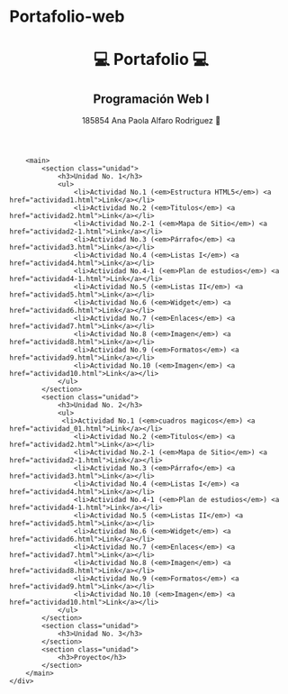 # Portafolio-web
<!DOCTYPE html>
<html lang="es">
<head>
    <meta charset="UTF-8">
    <meta name="viewport" content="width=device-width, initial-scale=1.0">
    <title>Portafolio</title>
    <link rel="stylesheet" href="https://cdnjs.cloudflare.com/ajax/libs/font-awesome/6.4.2/css/all.min.css">
    <link rel="stylesheet" href="css/styles.css">
</head>
<body>
    <div class="container">
        <header>
            <h1>💻 Portafolio 💻</h1>
            <h2>Programación Web I</h2>
            <p class="autor">185854 Ana Paola Alfaro Rodriguez 📎</p>
        </header>
        
        <main>
            <section class="unidad">
                <h3>Unidad No. 1</h3>
                <ul>
                    <li>Actividad No.1 (<em>Estructura HTML5</em>) <a href="actividad1.html">Link</a></li>
                    <li>Actividad No.2 (<em>Titulos</em>) <a href="actividad2.html">Link</a></li>
                    <li>Actividad No.2-1 (<em>Mapa de Sitio</em>) <a href="actividad2-1.html">Link</a></li>
                    <li>Actividad No.3 (<em>Párrafo</em>) <a href="actividad3.html">Link</a></li>
                    <li>Actividad No.4 (<em>Listas I</em>) <a href="actividad4.html">Link</a></li>
                    <li>Actividad No.4-1 (<em>Plan de estudios</em>) <a href="actividad4-1.html">Link</a></li>
                    <li>Actividad No.5 (<em>Listas II</em>) <a href="actividad5.html">Link</a></li>
                    <li>Actividad No.6 (<em>Widget</em>) <a href="actividad6.html">Link</a></li>
                    <li>Actividad No.7 (<em>Enlaces</em>) <a href="actividad7.html">Link</a></li>
                    <li>Actividad No.8 (<em>Imagen</em>) <a href="actividad8.html">Link</a></li>
                    <li>Actividad No.9 (<em>Formatos</em>) <a href="actividad9.html">Link</a></li>
                    <li>Actividad No.10 (<em>Imagen</em>) <a href="actividad10.html">Link</a></li>
                </ul>
            </section>
            <section class="unidad">
                <h3>Unidad No. 2</h3>
                <ul>
                 <li>Actividad No.1 (<em>cuadros magicos</em>) <a href="actividad_01.html">Link</a></li>
                    <li>Actividad No.2 (<em>Titulos</em>) <a href="actividad2.html">Link</a></li>
                    <li>Actividad No.2-1 (<em>Mapa de Sitio</em>) <a href="actividad2-1.html">Link</a></li>
                    <li>Actividad No.3 (<em>Párrafo</em>) <a href="actividad3.html">Link</a></li>
                    <li>Actividad No.4 (<em>Listas I</em>) <a href="actividad4.html">Link</a></li>
                    <li>Actividad No.4-1 (<em>Plan de estudios</em>) <a href="actividad4-1.html">Link</a></li>
                    <li>Actividad No.5 (<em>Listas II</em>) <a href="actividad5.html">Link</a></li>
                    <li>Actividad No.6 (<em>Widget</em>) <a href="actividad6.html">Link</a></li>
                    <li>Actividad No.7 (<em>Enlaces</em>) <a href="actividad7.html">Link</a></li>
                    <li>Actividad No.8 (<em>Imagen</em>) <a href="actividad8.html">Link</a></li>
                    <li>Actividad No.9 (<em>Formatos</em>) <a href="actividad9.html">Link</a></li>
                    <li>Actividad No.10 (<em>Imagen</em>) <a href="actividad10.html">Link</a></li>
                </ul>
            </section>
            <section class="unidad">
                <h3>Unidad No. 3</h3>
            </section>
            <section class="unidad">
                <h3>Proyecto</h3>
            </section>
        </main>
    </div>
</body>
</html>
